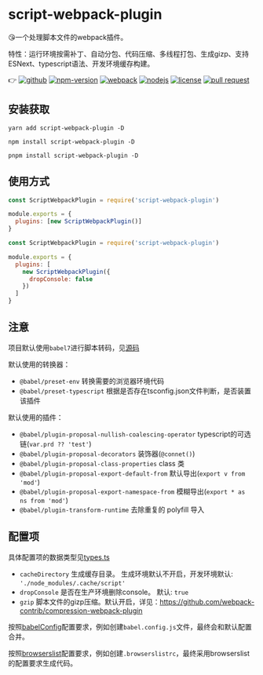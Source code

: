 # script-webpack-plugin

:kissing_heart:一个处理脚本文件的webpack插件。

特性：运行环境按需补丁、自动分包、代码压缩、多线程打包、生成gizp、支持ESNext、typescript语法、开发环境缓存构建。

:point_right:
[![github](https://img.shields.io/github/release-date/imccode/script-webpack-plugin.svg)](https://github.com/imccode/script-webpack-plugin/releases)
[![npm-version](https://img.shields.io/npm/v/script-webpack-plugin.svg)](https://www.npmjs.com/package/script-webpack-plugin)
[![webpack](https://img.shields.io/badge/webpack-%3E%20%3D%204.0.0-blue.svg)](https://webpack.js.org/)
[![nodejs](https://img.shields.io/badge/node-%3E%20%3D%2010.0.0-blue.svg)](https://nodejs.org/)
[![license](https://img.shields.io/npm/l/script-webpack-plugin.svg)](https://www.npmjs.com/package/script-webpack-plugin)
[![pull request](https://img.shields.io/badge/PRs-welcome-green.svg)](https://github.com/imccode/script-webpack-plugin/pulls)

## 安装获取

```shell
yarn add script-webpack-plugin -D

npm install script-webpack-plugin -D

pnpm install script-webpack-plugin -D
```

## 使用方式

```javascript
const ScriptWebpackPlugin = require('script-webpack-plugin')

module.exports = {
  plugins: [new ScriptWebpackPlugin()]
}
```

```javascript
const ScriptWebpackPlugin = require('script-webpack-plugin')

module.exports = {
  plugins: [
    new ScriptWebpackPlugin({
      dropConsole: false
    })
  ]
}
```

## 注意

项目默认使用`babel7`进行脚本转码，见[源码](./src/babelConfig.ts)

默认使用的转换器：

- `@babel/preset-env` 转换需要的浏览器环境代码
- `@babel/preset-typescript` 根据是否存在tsconfig.json文件判断，是否装置该插件

默认使用的插件：

- `@babel/plugin-proposal-nullish-coalescing-operator` typescript的可选链(`var.prd ?? 'test'`)
- `@babel/plugin-proposal-decorators` 装饰器(`@connet()`)
- `@babel/plugin-proposal-class-properties` class 类
- `@babel/plugin-proposal-export-default-from` 默认导出(`export v from 'mod'`)
- `@babel/plugin-proposal-export-namespace-from` 模糊导出(`export * as ns from 'mod'`)
- `@babel/plugin-transform-runtime` 去除重复的 polyfill 导入

## 配置项

具体配置项的数据类型见[types.ts](./src/types.ts)

- `cacheDirectory` 生成缓存目录。 生成环境默认不开启，开发环境默认: `'./node_modules/.cache/script'`
- `dropConsole` 是否在生产环境删除console。 默认: `true`
- `gzip` 脚本文件的gizp压缩。默认开启，详见：<https://github.com/webpack-contrib/compression-webpack-plugin>

按照[babelConfig](https://babeljs.io/docs/en/config-files)配置要求，例如创建`babel.config.js`文件，最终会和默认配置合并。

按照[browserslist](https://github.com/browserslist/browserslist#queries)配置要求，例如创建`.browserslistrc`，最终采用browserslist的配置要求生成代码。
